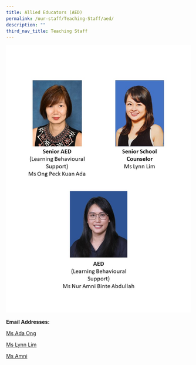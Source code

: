 ```yaml
---
title: Allied Educators (AED)
permalink: /our-staff/Teaching-Staff/aed/
description: ""
third_nav_title: Teaching Staff
---
```

![](/images/2023%20aed%20sc%20updated.jpg)

**Email Addresses:**

[Ms Ada Ong](ong_peck_kuan@schools.gov.sg)

[Ms Lynn Lim](lim_cixian@schools.gov.sg)

[Ms Amni](nur_amni_abdullah@schools.gov.sg)